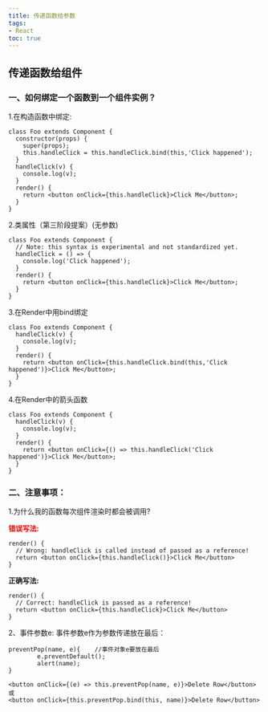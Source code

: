 ```yaml
---
title: 传递函数给参数
tags: 
- React
toc: true
---
```

传递函数给组件
---
### 一、如何绑定一个函数到一个组件实例？<br>
  1.在构造函数中绑定:
```
class Foo extends Component {
  constructor(props) {
    super(props);
    this.handleClick = this.handleClick.bind(this,'Click happened');
  }
  handleClick(v) {
    console.log(v);
  }
  render() {
    return <button onClick={this.handleClick}>Click Me</button>;
  }
}
```
<!--more-->

2.类属性（第三阶段提案）(无参数)
```
class Foo extends Component {
  // Note: this syntax is experimental and not standardized yet.
  handleClick = () => {
    console.log('Click happened');
  }
  render() {
    return <button onClick={this.handleClick}>Click Me</button>;
  }
}
```
3.在Render中用bind绑定
```
class Foo extends Component {
  handleClick(v) {
    console.log(v);
  }
  render() {
    return <button onClick={this.handleClick.bind(this,'Click happened')}>Click Me</button>;
  }
}
```
4.在Render中的箭头函数
```
class Foo extends Component {
  handleClick(v) {
    console.log(v);
  }
  render() {
    return <button onClick={() => this.handleClick('Click happened')}>Click Me</button>;
  }
}

```
### 二、注意事项：
1.为什么我的函数每次组件渲染时都会被调用?

<font color=red>**错误写法:**</font>
```
render() {
  // Wrong: handleClick is called instead of passed as a reference!
  return <button onClick={this.handleClick()}>Click Me</button>
}
```
**正确写法:**
```
render() {
  // Correct: handleClick is passed as a reference!
  return <button onClick={this.handleClick}>Click Me</button>
}
```
2、事件参数e:
事件参数e作为参数传递放在最后：
```
preventPop(name, e){    //事件对象e要放在最后
        e.preventDefault();
        alert(name);
}

<button onClick={(e) => this.preventPop(name, e)}>Delete Row</button>
或
<button onClick={this.preventPop.bind(this, name)}>Delete Row</button>
```

